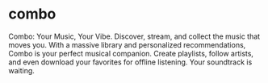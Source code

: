 # combo
Combo: Your Music, Your Vibe.  Discover, stream, and collect the music that moves you. With a massive library and personalized recommendations, Combo is your perfect musical companion. Create playlists, follow artists, and even download your favorites for offline listening. Your soundtrack is waiting.
